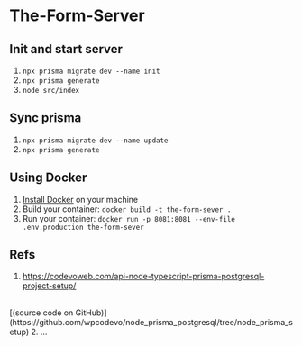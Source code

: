 # The-Form-Server

## Init and start server
1. `npx prisma migrate dev --name init`
2. `npx prisma generate`
3. `node src/index`

## Sync prisma
1. `npx prisma migrate dev --name update`
2. `npx prisma generate`

## Using Docker

1. [Install Docker](https://docs.docker.com/get-docker/) on your machine
2. Build your container: `docker build -t the-form-sever .`
3. Run your container: `docker run -p 8081:8081 --env-file .env.production the-form-sever`

## Refs

1. https://codevoweb.com/api-node-typescript-prisma-postgresql-project-setup/
<br>
[(source code on GitHub)](https://github.com/wpcodevo/node_prisma_postgresql/tree/node_prisma_setup)
2. ...